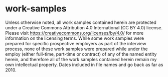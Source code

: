 # work-samples
Unless otherwise noted, all work samples contained herein are protected under a Creative Commons Attribution 4.0 International (CC BY 4.0) license.  Please visit https://creativecommons.org/licenses/by/4.0/ for more information on the licensing terms.  While some work samples were prepared for specific prospective employers as part of the interview process, none of these work samples were prepared while under the employ (either full-time, part-time or contract) of any of the named entity herein, and therefore all of the work samples contained herein remain my own intellectual property.  Dates included in file names and go back as far as 2010.

